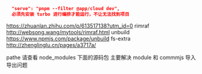 ```json
  "serve": "pnpm --filter @app/cloud dev",
  必须先安装 turbo 进行编排才能运行，不让无法找到项目
```

https://zhuanlan.zhihu.com/p/613517138?utm_id=0
rimraf http://websong.wang/mytools/rimraf.html
unbuild https://www.npmjs.com/package/unbuild
fs-extra http://zhenglinglu.cn/pages/a3717a/

pathe 请查看 node_modules 下面的源码包 主要解决 module 和 commmjs 导入导出问题
